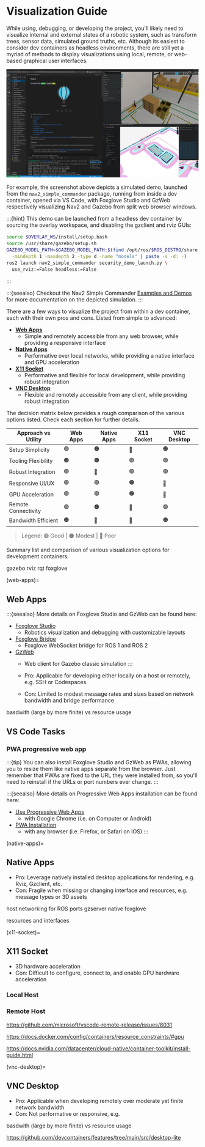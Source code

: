 # Visualization Guide

While using, debugging, or developing the project, you'll likely need to visualize internal and external states of a robotic system, such as transform trees, sensor data, simulated ground truths, etc. Although its easiest to consider dev containers as headless environments, there are still yet a myriad of methods to display visualizations using local, remote, or web-based graphical user interfaces.

![Nav2 running in Dev Container with Foxglove and GzWeb running as PWAs](/images/devcontainers/nav2_foxglove_gzweb_pwa.png)

For example, the screenshot above depicts a simulated demo, launched from the `nav2_simple_commander` package, running from inside a dev container, opened via VS Code, with Foxglove Studio and GzWeb respectively visualizing Nav2 and Gazebo from split web browser windows.

:::{hint}
This demo can be launched from a headless dev container by sourcing the overlay workspace, and disabling the gzclient and rviz GUIs:
``` bash
source $OVERLAY_WS/install/setup.bash
source /usr/share/gazebo/setup.sh
GAZEBO_MODEL_PATH=$GAZEBO_MODEL_PATH:$(find /opt/ros/$ROS_DISTRO/share \
  -mindepth 1 -maxdepth 2 -type d -name "models" | paste -s -d: -)
ros2 launch nav2_simple_commander security_demo_launch.py \
  use_rviz:=False headless:=False
```
:::

:::{seealso}
Checkout the Nav2 Simple Commander [Examples and Demos](/commander_api/index.rst#examples-and-demos) for more documentation on the depicted simulation.
:::

There are a few ways to visualize the project from within a dev container, each with their own pros and cons. Listed from simple to advanced:

- [**Web Apps**](#web-apps)
  - Simple and remotely accessible from any web browser, while providing a responsive interface
- [**Native Apps**](#native-apps)
  - Performative over local networks, while providing a native interface and GPU acceleration
- [**X11 Socket**](#x11-socket)
  - Performative and flexible for local development, while providing robust integration
- [**VNC Desktop**](#vnc-desktop)
  - Flexible and remotely accessible from any client, while providing robust integration

The decision matrix below provides a rough comparison of the various options listed. Check each section for further details.

| Approach vs Utility | Web Apps | Native Apps | X11 Socket | VNC Desktop |
|---------------------|----------|-------------|------------|-------------|
| Setup Simplicity    | 🟢       | 🟠          | 🔴         | 🟠          |
| Tooling Flexibility | 🟠       | 🟠          | 🟢         | 🟢          |
| Robust Integration  | 🟢       | 🔴          | 🟢         | 🟢          |
| Responsive UI/UX    | 🟢       | 🟢          | 🟠         | 🔴          |
| GPU Acceleration    | 🟢       | 🟢          | 🟠         | 🔴          |
| Remote Connectivity | 🟢       | 🟠          | 🔴         | 🟢          |
| Bandwidth Efficient | 🟠       | 🔴          | 🔴         | 🟠          |

> Legend: 🟢 Good | 🟠 Modest | 🔴 Poor

Summary list and comparison of various visualization options for development containers.

gazebo
rviz
rqt
foxglove

(web-apps)=
## Web Apps

:::{seealso}
More details on Foxglove Studio and GzWeb can be found here:

- [Foxglove Studio](https://foxglove.dev/studio)
  - Robotics visualization and debugging with customizable layouts
- [Foxglove Bridge](https://github.com/foxglove/ros-foxglove-bridge)
  - Foxglove WebSocket bridge for ROS 1 and ROS 2
- [GzWeb](https://gazebosim.org/gzweb)
  - Web client for Gazebo classic simulation
:::

  - Pro: Applicable for developing either locally on a host or remotely, e.g. SSH or Codespaces
  - Con: Limited to modest message rates and sizes based on network bandwidth and bridge performance

basdwith (large by more finite) vs resource usage

## VS Code Tasks

### PWA progressive web app

:::{tip}
You can also install Foxglove Studio and GzWeb as PWAs, allowing you to resize them like native apps separate from the browser. Just remember that PWAs are fixed to the URL they were installed from, so you'll need to reinstall if the URLs or port numbers ever change.
:::

:::{seealso}
More details on Progressive Web Apps installation can be found here:

- [Use Progressive Web Apps](https://support.google.com/chrome/answer/9658361)
  - with Google Chrome (i.e. on Computer or Android)
- [PWA Installation](https://web.dev/learn/pwa/installation)
  - with any browser (i.e. Firefox, or Safari on IOS)
:::

(native-apps)=
## Native Apps

  - Pro: Leverage natively installed desktop applications for rendering, e.g. Rviz, Gzclient, etc.
  - Con: Fragile when missing or changing interface and resources, e.g. message types or 3D assets

host networking for ROS ports
 gzserver
native foxglove

resources and interfaces

(x11-socket)=
## X11 Socket

  - 3D hardware acceleration
  - Con: Difficult to configure, connect to, and enable GPU hardware acceleration


### Local Host

### Remote Host

https://github.com/microsoft/vscode-remote-release/issues/8031

https://docs.docker.com/config/containers/resource_constraints/#gpu

https://docs.nvidia.com/datacenter/cloud-native/container-toolkit/install-guide.html

(vnc-desktop)=
## VNC Desktop

  - Pro: Applicable when developing remotely over moderate yet finite network bandwidth
  - Con: Not performative or responsive, e.g.

basdwith (large by more finite) vs resource usage

https://github.com/devcontainers/features/tree/main/src/desktop-lite
